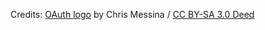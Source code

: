 Credits: [OAuth logo](https://de.wikipedia.org/wiki/Datei:Oauth_logo.svg) by Chris Messina / [CC BY-SA 3.0 Deed](https://creativecommons.org/licenses/by-sa/3.0/deed.en)